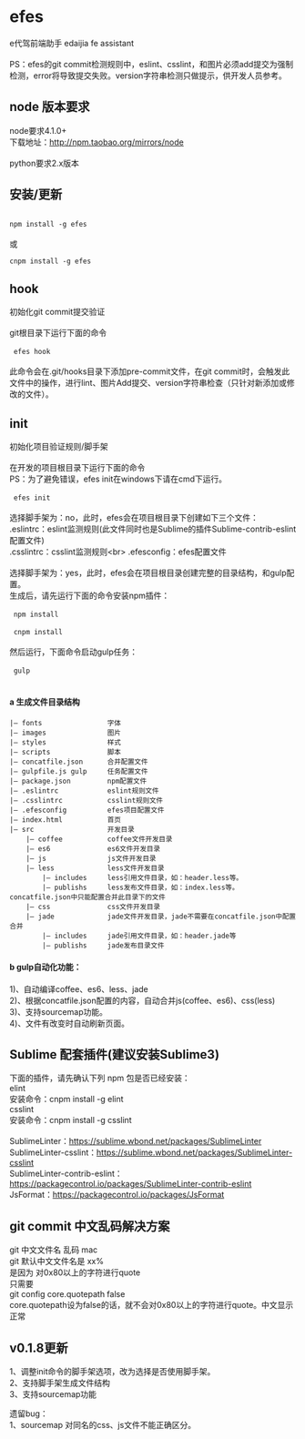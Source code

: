 # efes 
e代驾前端助手 edaijia fe assistant<br>
<br>
PS：efes的git commit检测规则中，eslint、csslint，和图片必须add提交为强制检测，error将导致提交失败。version字符串检测只做提示，供开发人员参考。

## node 版本要求

node要求4.1.0+<br>
下载地址：http://npm.taobao.org/mirrors/node<br>
<br>
python要求2.x版本<br>

## 安装/更新

<code>
npm install -g efes
</code>
<br>
或<br>
<code>
cnpm install -g efes
</code>

## hook 
初始化git commit提交验证<br>
<br>
git根目录下运行下面的命令<br>
<br>
<code>
efes hook
</code>
<br>
<br>
此命令会在.git/hooks目录下添加pre-commit文件，在git commit时，会触发此文件中的操作，进行lint、图片Add提交、version字符串检查（只针对新添加或修改的文件）。

## init
初始化项目验证规则/脚手架<br>
<br>
在开发的项目根目录下运行下面的命令<br>
PS：为了避免错误，efes init在windows下请在cmd下运行。<br>
<br>
<code>
efes init
</code>
<br>
<br>
选择脚手架为：no，此时，efes会在项目根目录下创建如下三个文件：<br>
.eslintrc：eslint监测规则(此文件同时也是Sublime的插件Sublime-contrib-eslint配置文件)<br>
.csslintrc：csslint监测规则\<br>
.efesconfig：efes配置文件<br>
<br>
选择脚手架为：yes，此时，efes会在项目根目录创建完整的目录结构，和gulp配置。<br>
生成后，请先运行下面的命令安装npm插件：<br>
<br>
<code>
npm install
</code>
<br>
<code>
cnpm install
</code>
<br>
<br>
然后运行，下面命令启动gulp任务：<br>
<br>
<code>
gulp
</code>
<br>
<br>
#### a 生成文件目录结构
    |— fonts                字体
    |— images               图片
    |— styles               样式
    |— scripts              脚本
    |— concatfile.json      合并配置文件
    |— gulpfile.js gulp     任务配置文件
    |— package.json         npm配置文件
    |— .eslintrc            eslint规则文件
    |— .csslintrc           csslint规则文件
    |— .efesconfig          efes项目配置文件
    |— index.html           首页
    |— src                  开发目录
        |— coffee           coffee文件开发目录
        |— es6              es6文件开发目录
        |— js               js文件开发目录
        |— less             less文件开发目录
            |— includes     less引用文件目录，如：header.less等。
            |— publishs     less发布文件目录，如：index.less等。concatfile.json中只能配置合并此目录下的文件
        |— css              css文件开发目录
        |— jade             jade文件开发目录，jade不需要在concatfile.json中配置合并
            |— includes     jade引用文件目录，如：header.jade等
            |— publishs     jade发布目录文件

#### b gulp自动化功能：
1)、自动编译coffee、es6、less、jade<br>
2)、根据concatfile.json配置的内容，自动合并js(coffee、es6)、css(less)<br>
3)、支持sourcemap功能。<br>
4)、文件有改变时自动刷新页面。<br>

## Sublime 配套插件(建议安装Sublime3)

下面的插件，请先确认下列 npm 包是否已经安装：<br>
elint<br>
安装命令：cnpm install -g elint<br>
csslint<br>
安装命令：cnpm install -g csslint<br>
<br>
Sub­limeLin­ter：https://sublime.wbond.net/packages/SublimeLinter<br>
SublimeLinter-csslint：https://sublime.wbond.net/packages/SublimeLinter-csslint<br>
Sublime​Linter-contrib-eslint：https://packagecontrol.io/packages/SublimeLinter-contrib-eslint<br>
Js​Format：https://packagecontrol.io/packages/JsFormat<br>

## git commit 中文乱码解决方案

  git 中文文件名 乱码 mac<br>
  git 默认中文文件名是 xx%<br>
  是因为 对0x80以上的字符进行quote<br>
  只需要<br>
  git config core.quotepath false<br>
  core.quotepath设为false的话，就不会对0x80以上的字符进行quote。中文显示正常<br>


## v0.1.8更新
1、调整init命令的脚手架选项，改为选择是否使用脚手架。<br>
2、支持脚手架生成文件结构<br>
3、支持sourcemap功能<br>

遗留bug：<br>
1、sourcemap 对同名的css、js文件不能正确区分。<br>
